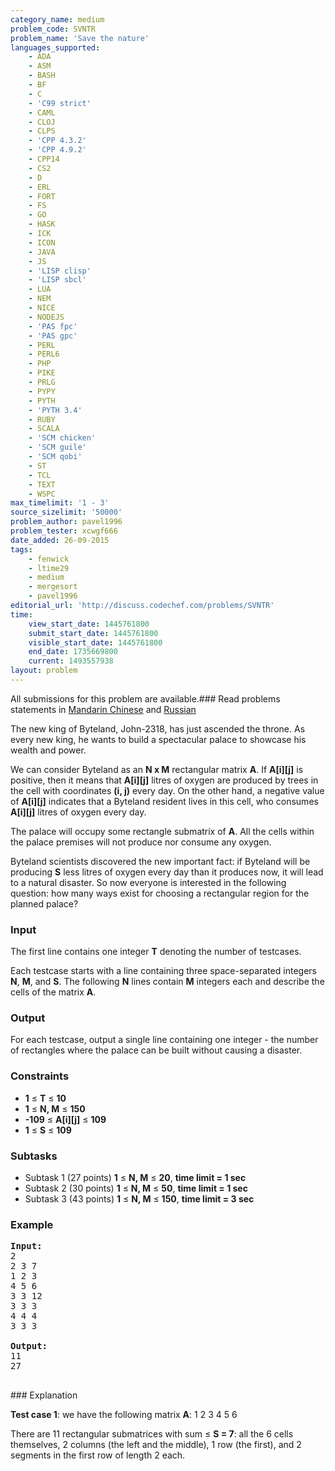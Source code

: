 ```yaml
---
category_name: medium
problem_code: SVNTR
problem_name: 'Save the nature'
languages_supported:
    - ADA
    - ASM
    - BASH
    - BF
    - C
    - 'C99 strict'
    - CAML
    - CLOJ
    - CLPS
    - 'CPP 4.3.2'
    - 'CPP 4.9.2'
    - CPP14
    - CS2
    - D
    - ERL
    - FORT
    - FS
    - GO
    - HASK
    - ICK
    - ICON
    - JAVA
    - JS
    - 'LISP clisp'
    - 'LISP sbcl'
    - LUA
    - NEM
    - NICE
    - NODEJS
    - 'PAS fpc'
    - 'PAS gpc'
    - PERL
    - PERL6
    - PHP
    - PIKE
    - PRLG
    - PYPY
    - PYTH
    - 'PYTH 3.4'
    - RUBY
    - SCALA
    - 'SCM chicken'
    - 'SCM guile'
    - 'SCM qobi'
    - ST
    - TCL
    - TEXT
    - WSPC
max_timelimit: '1 - 3'
source_sizelimit: '50000'
problem_author: pavel1996
problem_tester: xcwgf666
date_added: 26-09-2015
tags:
    - fenwick
    - ltime29
    - medium
    - mergesort
    - pavel1996
editorial_url: 'http://discuss.codechef.com/problems/SVNTR'
time:
    view_start_date: 1445761800
    submit_start_date: 1445761800
    visible_start_date: 1445761800
    end_date: 1735669800
    current: 1493557938
layout: problem
---
```

All submissions for this problem are available.###  Read problems statements in [Mandarin Chinese](http://www.codechef.com/download/translated/LTIME29/mandarin/SVNTR.pdf) and [Russian](http://www.codechef.com/download/translated/LTIME29/russian/SVNTR.pdf)

The new king of Byteland, John-2318, has just ascended the throne. As every new king, he wants to build a spectacular palace to showcase his wealth and power.

We can consider Byteland as an **N x M** rectangular matrix **A**. If **A\[i\]\[j\]** is positive, then it means that **A\[i\]\[j\]** litres of oxygen are produced by trees in the cell with coordinates **(i, j)** every day. On the other hand, a negative value of **A\[i\]\[j\]** indicates that a Byteland resident lives in this cell, who consumes **A\[i\]\[j\]** litres of oxygen every day.

The palace will occupy some rectangle submatrix of **A**. All the cells within the palace premises will not produce nor consume any oxygen.

Byteland scientists discovered the new important fact: if Byteland will be producing **S** less litres of oxygen every day than it produces now, it will lead to a natural disaster. So now everyone is interested in the following question: how many ways exist for choosing a rectangular region for the planned palace?

### Input

The first line contains one integer **T** denoting the number of testcases.

Each testcase starts with a line containing three space-separated integers **N**, **M**, and **S**. The following **N** lines contain **M** integers each and describe the cells of the matrix **A**.

### Output

For each testcase, output a single line containing one integer - the number of rectangles where the palace can be built without causing a disaster.

### Constraints

- **1** ≤ **T** ≤ **10**
- **1** ≤ **N, M** ≤ **150**
- **-109** ≤ **A\[i\]\[j\]** ≤ **109**
- **1** ≤ **S** ≤ **109**

### Subtasks

- Subtask 1 (27 points) **1** ≤ **N, M** ≤ **20**, **time limit = 1 sec**
- Subtask 2 (30 points) **1** ≤ **N, M** ≤ **50**, **time limit = 1 sec**
- Subtask 3 (43 points) **1** ≤ **N, M** ≤ **150**, **time limit = 3 sec**

### Example

<pre><b>Input:</b>
<tt>2
2 3 7
1 2 3
4 5 6
3 3 12
3 3 3
4 4 4
3 3 3</tt>

<b>Output:</b>
<tt>11
27</tt>

</pre>### Explanation
**Test case 1**: we have the following matrix **A**:
1 2 3
4 5 6

There are 11 rectangular submatrices with sum ≤ **S = 7**: all the 6 cells themselves, 2 columns (the left and the middle), 1 row (the first), and 2 segments in the first row of length 2 each.
